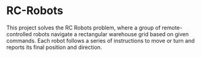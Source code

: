 # RC-Robots
 This project solves the RC Robots problem, where a group of remote-controlled robots navigate a rectangular warehouse grid based on given commands. Each robot follows a series of instructions to move or turn and reports its final position and direction.
